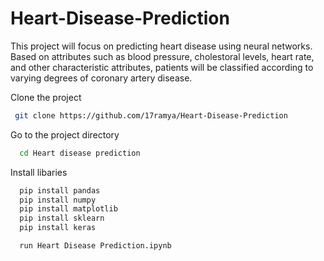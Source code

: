 # Heart-Disease-Prediction
  This project will focus on predicting heart disease using neural networks. Based on attributes such as blood pressure, cholestoral levels, heart rate, and other characteristic attributes, patients will be classified according to varying degrees of coronary artery disease.

Clone the project
```bash
 git clone https://github.com/17ramya/Heart-Disease-Prediction
```

Go to the project directory
```bash
  cd Heart disease prediction
```
Install libaries
```bash
  pip install pandas
  pip install numpy
  pip install matplotlib
  pip install sklearn
  pip install keras 
```

```bash
  run Heart Disease Prediction.ipynb
```
